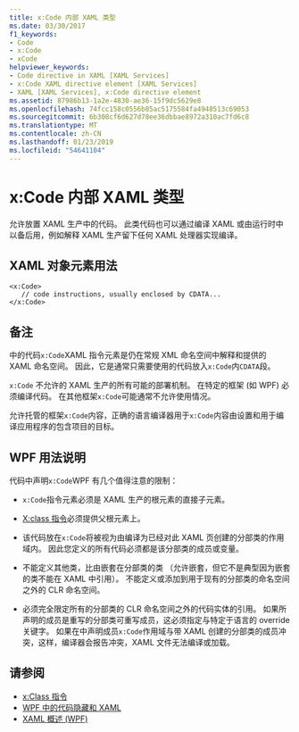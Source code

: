 ```yaml
---
title: x:Code 内部 XAML 类型
ms.date: 03/30/2017
f1_keywords:
- Code
- x:Code
- xCode
helpviewer_keywords:
- Code directive in XAML [XAML Services]
- x:Code XAML directive element [XAML Services]
- XAML [XAML Services], x:Code directive element
ms.assetid: 87986b13-1a2e-4830-ae36-15f9dc5629e8
ms.openlocfilehash: 74fcc158c0556b85ac5175584fa4948513c69053
ms.sourcegitcommit: 6b308cf6d627d78ee36dbbae8972a310ac7fd6c8
ms.translationtype: MT
ms.contentlocale: zh-CN
ms.lasthandoff: 01/23/2019
ms.locfileid: "54641104"
---
```

# <a name="xcode-intrinsic-xaml-type"></a>x:Code 内部 XAML 类型
允许放置 XAML 生产中的代码。 此类代码也可以通过编译 XAML 或由运行时中以备后用，例如解释 XAML 生产留下任何 XAML 处理器实现编译。  
  
## <a name="xaml-object-element-usage"></a>XAML 对象元素用法  
  
```  
<x:Code>  
   // code instructions, usually enclosed by CDATA...  
</x:Code>  
```  
  
## <a name="remarks"></a>备注  
 中的代码`x:Code`XAML 指令元素是仍在常规 XML 命名空间中解释和提供的 XAML 命名空间。 因此，它是通常只需要使用的代码放入`x:Code`内`CDATA`段。  
  
 `x:Code` 不允许的 XAML 生产的所有可能的部署机制。 在特定的框架 (如 WPF) 必须编译代码。 在其他框架`x:Code`可能通常不允许使用情况。  
  
 允许托管的框架`x:Code`内容，正确的语言编译器用于`x:Code`内容由设置和用于编译应用程序的包含项目的目标。  
  
## <a name="wpf-usage-notes"></a>WPF 用法说明  
 代码中声明`x:Code`WPF 有几个值得注意的限制：  
  
-   `x:Code`指令元素必须是 XAML 生产的根元素的直接子元素。  
  
-   [X:class 指令](../../../docs/framework/xaml-services/x-class-directive.md)必须提供父根元素上。  
  
-   该代码放在`x:Code`将被视为由编译为已经对此 XAML 页创建的分部类的作用域内。 因此您定义的所有代码必须都是该分部类的成员或变量。  
  
-   不能定义其他类，比由嵌套在分部类的类 （允许嵌套，但它不是典型因为嵌套的类不能在 XAML 中引用）。 不能定义或添加到用于现有的分部类的命名空间之外的 CLR 命名空间。  
  
-   必须完全限定所有的分部类的 CLR 命名空间之外的代码实体的引用。 如果所声明的成员是重写的分部类可重写成员，这必须指定与特定于语言的 override 关键字。 如果在中声明成员`x:Code`作用域与带 XAML 创建的分部类的成员冲突，这样，编译器会报告冲突，XAML 文件无法编译或加载。  
  
## <a name="see-also"></a>请参阅
- [x:Class 指令](../../../docs/framework/xaml-services/x-class-directive.md)
- [WPF 中的代码隐藏和 XAML](../../../docs/framework/wpf/advanced/code-behind-and-xaml-in-wpf.md)
- [XAML 概述 (WPF)](../../../docs/framework/wpf/advanced/xaml-overview-wpf.md)
